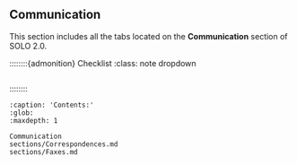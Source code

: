 
## Communication

This section includes all the tabs located on the **Communication** section of SOLO 2.0.

::::::::{admonition} Checklist
:class: note dropdown

```{include} checklist.md
```

::::::::



```{toctree}
:caption: 'Contents:'
:glob:
:maxdepth: 1

Communication
sections/Correspondences.md
sections/Faxes.md
```